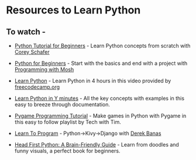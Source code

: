# Resources to Learn Python

## To watch -

- [Python Tutorial for Beginners](https://www.youtube.com/playlist?list=PL-osiE80TeTt2d9bfVyTiXJA-UTHn6WwU) - Learn Python concepts from scratch with [Corey Schafer](https://www.youtube.com/channel/UCCezIgC97PvUuR4_gbFUs5g)

- [Python for Beginners](https://www.youtube.com/watch?v=_uQrJ0TkZlc&t=26s) - Start with the basics and end with a project with [Programming with Mosh](https://www.youtube.com/channel/UCWv7vMbMWH4-V0ZXdmDpPBA)

- [Learn Python](https://www.youtube.com/watch?v=rfscVS0vtbw) - Learn Python in 4 hours in this video provided by [freecodecamp.org](https://www.youtube.com/channel/UC8butISFwT-Wl7EV0hUK0BQ)

- [Learn Python in Y minutes](https://learnxinyminutes.com/docs/python/) - All the key concepts with examples in this easy to breeze through documentation.

- [Pygame Programming Tutorial](https://www.youtube.com/playlist?list=PLzMcBGfZo4-lp3jAExUCewBfMx3UZFkh5) - Make games in Python with Pygame in this easy to follow playlist by Tech with Tim.

- [Learn To Program](https://www.youtube.com/watch?v=nwjAHQERL08&list=PLGLfVvz_LVvTn3cK5e6LjhgGiSeVlIRwt) - Python->Kivy->Django with [Derek Banas](https://www.youtube.com/channel/UCwRXb5dUK4cvsHbx-rGzSgw)

- [Head First Python: A Brain-Friendly Guide](https://www.pdfdrive.com/head-first-python-a-brain-friendly-guide-d183836129.html) - Learn from doodles and funny visuals, a perfect book for beginners.

